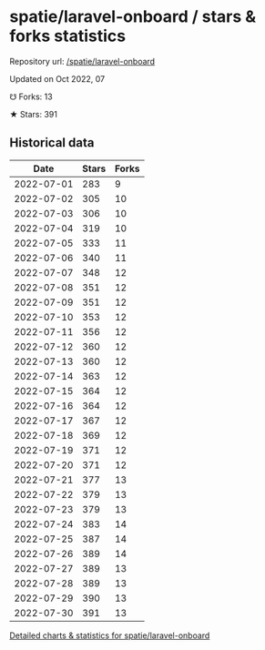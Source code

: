 # spatie/laravel-onboard / stars & forks statistics

Repository url: [/spatie/laravel-onboard](https://github.com/spatie/laravel-onboard)

Updated on Oct 2022, 07

☋ Forks: 13

★ Stars: 391

## Historical data
| Date | Stars | Forks |
|------|-------|-------|
| 2022-07-01 | 283 | 9 | 
| 2022-07-02 | 305 | 10 | 
| 2022-07-03 | 306 | 10 | 
| 2022-07-04 | 319 | 10 | 
| 2022-07-05 | 333 | 11 | 
| 2022-07-06 | 340 | 11 | 
| 2022-07-07 | 348 | 12 | 
| 2022-07-08 | 351 | 12 | 
| 2022-07-09 | 351 | 12 | 
| 2022-07-10 | 353 | 12 | 
| 2022-07-11 | 356 | 12 | 
| 2022-07-12 | 360 | 12 | 
| 2022-07-13 | 360 | 12 | 
| 2022-07-14 | 363 | 12 | 
| 2022-07-15 | 364 | 12 | 
| 2022-07-16 | 364 | 12 | 
| 2022-07-17 | 367 | 12 | 
| 2022-07-18 | 369 | 12 | 
| 2022-07-19 | 371 | 12 | 
| 2022-07-20 | 371 | 12 | 
| 2022-07-21 | 377 | 13 | 
| 2022-07-22 | 379 | 13 | 
| 2022-07-23 | 379 | 13 | 
| 2022-07-24 | 383 | 14 | 
| 2022-07-25 | 387 | 14 | 
| 2022-07-26 | 389 | 14 | 
| 2022-07-27 | 389 | 13 | 
| 2022-07-28 | 389 | 13 | 
| 2022-07-29 | 390 | 13 | 
| 2022-07-30 | 391 | 13 | 


[Detailed charts & statistics for spatie/laravel-onboard](https://reviewgithub.com/rep/spatie/laravel-onboard)
